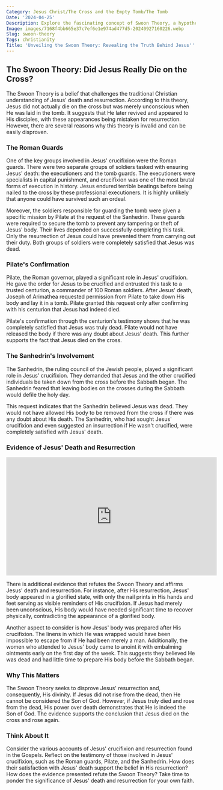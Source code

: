 ```yaml
---
Category: Jesus Christ/The Cross and the Empty Tomb/The Tomb
Date: '2024-04-25'
Description: Explore the fascinating concept of Swoon Theory, a hypothesis that aims to explain the resurrection of Jesus in a naturalistic way. Delve into the intriguing debate around this theory and its implications on religious beliefs.
Image: images/7168f4bb665e37c7ef6e1e974ad477d5-20240927160226.webp
Slug: swoon-theory
Tags: christianity
Title: 'Unveiling the Swoon Theory: Revealing the Truth Behind Jesus'' Resurrection'
---
```


## The Swoon Theory: Did Jesus Really Die on the Cross?

The Swoon Theory is a belief that challenges the traditional Christian understanding of Jesus' death and resurrection. According to this theory, Jesus did not actually die on the cross but was merely unconscious when He was laid in the tomb. It suggests that He later revived and appeared to His disciples, with these appearances being mistaken for resurrection. However, there are several reasons why this theory is invalid and can be easily disproven.

### The Roman Guards

One of the key groups involved in Jesus' crucifixion were the Roman guards. There were two separate groups of soldiers tasked with ensuring Jesus' death: the executioners and the tomb guards. The executioners were specialists in capital punishment, and crucifixion was one of the most brutal forms of execution in history. Jesus endured terrible beatings before being nailed to the cross by these professional executioners. It is highly unlikely that anyone could have survived such an ordeal.

Moreover, the soldiers responsible for guarding the tomb were given a specific mission by Pilate at the request of the Sanhedrin. These guards were required to secure the tomb to prevent any tampering or theft of Jesus' body. Their lives depended on successfully completing this task. Only the resurrection of Jesus could have prevented them from carrying out their duty. Both groups of soldiers were completely satisfied that Jesus was dead.

### Pilate's Confirmation

Pilate, the Roman governor, played a significant role in Jesus' crucifixion. He gave the order for Jesus to be crucified and entrusted this task to a trusted centurion, a commander of 100 Roman soldiers. After Jesus' death, Joseph of Arimathea requested permission from Pilate to take down His body and lay it in a tomb. Pilate granted this request only after confirming with his centurion that Jesus had indeed died.

Pilate's confirmation through the centurion's testimony shows that he was completely satisfied that Jesus was truly dead. Pilate would not have released the body if there was any doubt about Jesus' death. This further supports the fact that Jesus died on the cross.

### The Sanhedrin's Involvement

The Sanhedrin, the ruling council of the Jewish people, played a significant role in Jesus' crucifixion. They demanded that Jesus and the other crucified individuals be taken down from the cross before the Sabbath began. The Sanhedrin feared that leaving bodies on the crosses during the Sabbath would defile the holy day.

This request indicates that the Sanhedrin believed Jesus was dead. They would not have allowed His body to be removed from the cross if there was any doubt about His death. The Sanhedrin, who had sought Jesus' crucifixion and even suggested an insurrection if He wasn't crucified, were completely satisfied with Jesus' death.

### Evidence of Jesus' Death and Resurrection


<iframe width="560" height="315" src="https://www.youtube.com/embed/etyaSK3tHJo" frameborder="0" allow="autoplay; encrypted-media" allowfullscreen></iframe>


There is additional evidence that refutes the Swoon Theory and affirms Jesus' death and resurrection. For instance, after His resurrection, Jesus' body appeared in a glorified state, with only the nail prints in His hands and feet serving as visible reminders of His crucifixion. If Jesus had merely been unconscious, His body would have needed significant time to recover physically, contradicting the appearance of a glorified body.

Another aspect to consider is how Jesus' body was prepared after His crucifixion. The linens in which He was wrapped would have been impossible to escape from if He had been merely a man. Additionally, the women who attended to Jesus' body came to anoint it with embalming ointments early on the first day of the week. This suggests they believed He was dead and had little time to prepare His body before the Sabbath began.

### Why This Matters

The Swoon Theory seeks to disprove Jesus' resurrection and, consequently, His divinity. If Jesus did not rise from the dead, then He cannot be considered the Son of God. However, if Jesus truly died and rose from the dead, His power over death demonstrates that He is indeed the Son of God. The evidence supports the conclusion that Jesus died on the cross and rose again.

### Think About It

Consider the various accounts of Jesus' crucifixion and resurrection found in the Gospels. Reflect on the testimony of those involved in Jesus' crucifixion, such as the Roman guards, Pilate, and the Sanhedrin. How does their satisfaction with Jesus' death support the belief in His resurrection? How does the evidence presented refute the Swoon Theory? Take time to ponder the significance of Jesus' death and resurrection for your own faith.